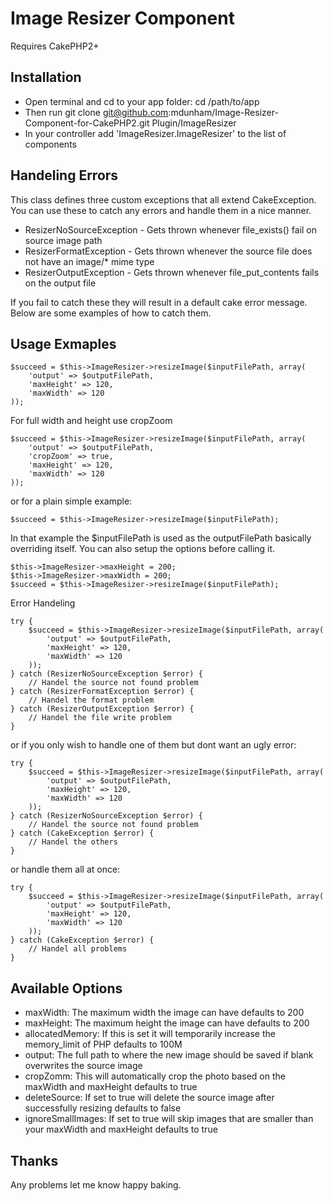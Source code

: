 Image Resizer Component
=============================

Requires CakePHP2+

Installation
---------------------

-  Open terminal and cd to your app folder: cd /path/to/app
-  Then run git clone git@github.com:mdunham/Image-Resizer-Component-for-CakePHP2.git Plugin/ImageResizer
-  In your controller add 'ImageResizer.ImageResizer' to the list of components

Handeling Errors
---------------------

This class defines three custom exceptions that all extend CakeException. You can use these to catch any errors and handle them in a nice manner.

* ResizerNoSourceException - Gets thrown whenever file_exists() fail on source image path
* ResizerFormatException - Gets thrown whenever the source file does not have an image/* mime type
* ResizerOutputException - Gets thrown whenever file_put_contents fails on the output file

If you fail to catch these they will result in a default cake error message. Below are some examples of how to catch them.

Usage Exmaples
--------------------

	$succeed = $this->ImageResizer->resizeImage($inputFilePath, array(
		'output' => $outputFilePath,
		'maxHeight' => 120,
		'maxWidth' => 120
	));

For full width and height use cropZoom

	$succeed = $this->ImageResizer->resizeImage($inputFilePath, array(
		'output' => $outputFilePath,
		'cropZoom' => true,
		'maxHeight' => 120,
		'maxWidth' => 120
	));

or for a plain simple example:

	$succeed = $this->ImageResizer->resizeImage($inputFilePath);

In that example the $inputFilePath is used as the outputFilePath basically overriding itself. You can also setup the options before calling it.

    $this->ImageResizer->maxHeight = 200;
    $this->ImageResizer->maxWidth = 200;
	$succeed = $this->ImageResizer->resizeImage($inputFilePath);

Error Handeling

	try {
		$succeed = $this->ImageResizer->resizeImage($inputFilePath, array(
			'output' => $outputFilePath,
			'maxHeight' => 120,
			'maxWidth' => 120
		));
	} catch (ResizerNoSourceException $error) {
		// Handel the source not found problem
	} catch (ResizerFormatException $error) {
		// Handel the format problem
	} catch (ResizerOutputException $error) {
		// Handel the file write problem
	}

or if you only wish to handle one of them but dont want an ugly error:

	try {
		$succeed = $this->ImageResizer->resizeImage($inputFilePath, array(
			'output' => $outputFilePath,
			'maxHeight' => 120,
			'maxWidth' => 120
		));
	} catch (ResizerNoSourceException $error) {
		// Handel the source not found problem
	} catch (CakeException $error) {
		// Handel the others
	}

or handle them all at once:

	try {
		$succeed = $this->ImageResizer->resizeImage($inputFilePath, array(
			'output' => $outputFilePath,
			'maxHeight' => 120,
			'maxWidth' => 120
		));
	} catch (CakeException $error) {
		// Handel all problems
	}

Available Options
---------------------

*   maxWidth: The maximum width the image can have defaults to 200
*   maxHeight: The maximum height the image can have defaults to 200
*   allocatedMemory: If this is set it will temporarily increase the memory_limit of PHP defaults to 100M
*   output: The full path to where the new image should be saved if blank overwrites the source image
*   cropZomm: This will automatically crop the photo based on the maxWidth and maxHeight defaults to true
*   deleteSource: If set to true will delete the source image after successfully resizing defaults to false
*   ignoreSmallImages: If set to true will skip images that are smaller than your maxWidth and maxHeight defaults to true


Thanks
---------------------

Any problems let me know happy baking.
